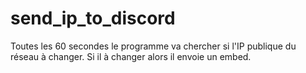 # send_ip_to_discord
Toutes les 60 secondes le programme va chercher si l'IP publique du réseau à changer. Si il à changer alors il envoie un embed.
